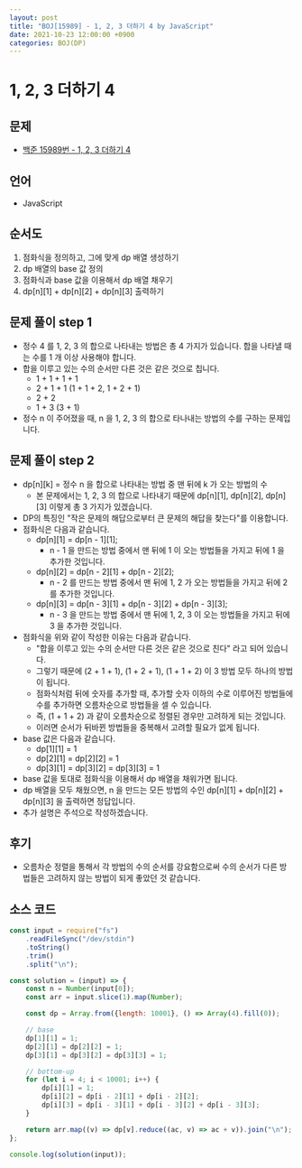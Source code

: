 ```yaml
---
layout: post
title: "BOJ[15989] - 1, 2, 3 더하기 4 by JavaScript"
date: 2021-10-23 12:00:00 +0900
categories: BOJ(DP)
---
```


# 1, 2, 3 더하기 4

## 문제

- [백준 15989번 - 1, 2, 3 더하기 4](https://www.acmicpc.net/problem/15989)

## 언어

- JavaScript

## 순서도

1. 점화식을 정의하고, 그에 맞게 dp 배열 생성하기
2. dp 배열의 base 값 정의
3. 점화식과 base 값을 이용해서 dp 배열 채우기
4. dp[n][1] + dp[n][2] + dp[n][3] 출력하기

## 문제 풀이 step 1

- 정수 4 를 1, 2, 3 의 합으로 나타내는 방법은 총 4 가지가 있습니다. 합을 나타낼 때는 수를 1 개 이상 사용해야 합니다.
- 합을 이루고 있는 수의 순서만 다른 것은 같은 것으로 칩니다.
  - 1 + 1 + 1 + 1
  - 2 + 1 + 1 (1 + 1 + 2, 1 + 2 + 1)
  - 2 + 2
  - 1 + 3 (3 + 1)
- 정수 n 이 주어졌을 때, n 을 1, 2, 3 의 합으로 타나내는 방법의 수를 구하는 문제입니다.

## 문제 풀이 step 2

- dp[n][k] = 정수 n 을 합으로 나타내는 방법 중 맨 뒤에 k 가 오는 방법의 수
  - 본 문제에서는 1, 2, 3 의 합으로 나타내기 때문에 dp[n][1], dp[n][2], dp[n][3] 이렇게 총 3 가지가 있겠습니다.
- DP의 특징인 "작은 문제의 해답으로부터 큰 문제의 해답을 찾는다"를 이용합니다.
- 점화식은 다음과 같습니다.
  - dp[n][1] = dp[n - 1][1];
    - n - 1 을 만드는 방법 중에서 맨 뒤에 1 이 오는 방법들을 가지고 뒤에 1 을 추가한 것입니다.
  - dp[n][2] = dp[n - 2][1] + dp[n - 2][2];
    - n - 2 를 만드는 방법 중에서 맨 뒤에 1, 2 가 오는 방법들을 가지고 뒤에 2 를 추가한 것입니다.
  - dp[n][3] = dp[n - 3][1] + dp[n - 3][2] + dp[n - 3][3];
    - n - 3 을 만드는 방법 중에서 맨 뒤에 1, 2, 3 이 오는 방법들을 가지고 뒤에 3 을 추가한 것입니다.
- 점화식을 위와 같이 작성한 이유는 다음과 같습니다.
  - "합을 이루고 있는 수의 순서만 다른 것은 같은 것으로 친다" 라고 되어 있습니다.
  - 그렇기 때문에 (2 + 1 + 1), (1 + 2 + 1), (1 + 1 + 2) 이 3 방법 모두 하나의 방법이 됩니다.
  - 점화식처럼 뒤에 숫자를 추가할 때, 추가할 숫자 이하의 수로 이루어진 방법들에 수를 추가하면 오름차순으로 방법들을 셀 수 있습니다.
  - 즉, (1 + 1 + 2) 과 같이 오름차순으로 정렬된 경우만 고려하게 되는 것입니다.
  - 이러면 순서가 뒤바뀐 방법들을 중복해서 고려할 필요가 없게 됩니다.
- base 값은 다음과 같습니다.
  - dp[1][1] = 1
  - dp[2][1] = dp[2][2] = 1
  - dp[3][1] = dp[3][2] = dp[3][3] = 1
- base 값을 토대로 점화식을 이용해서 dp 배열을 채워가면 됩니다.
- dp 배열을 모두 채웠으면, n 을 만드는 모든 방법의 수인 dp[n][1] + dp[n][2] + dp[n][3] 을 출력하면 정답입니다.
- 추가 설명은 주석으로 작성하겠습니다.

## 후기

- 오름차순 정렬을 통해서 각 방법의 수의 순서를 강요함으로써 수의 순서가 다른 방법들은 고려하지 않는 방법이 되게 좋았던 것 같습니다.

## 소스 코드

```javascript
const input = require("fs")
	.readFileSync("/dev/stdin")
	.toString()
	.trim()
	.split("\n");

const solution = (input) => {
	const n = Number(input[0]);
	const arr = input.slice(1).map(Number);

	const dp = Array.from({length: 10001}, () => Array(4).fill(0));

	// base
	dp[1][1] = 1;
	dp[2][1] = dp[2][2] = 1;
	dp[3][1] = dp[3][2] = dp[3][3] = 1;

	// bottom-up
	for (let i = 4; i < 10001; i++) {
		dp[i][1] = 1;
		dp[i][2] = dp[i - 2][1] + dp[i - 2][2];
		dp[i][3] = dp[i - 3][1] + dp[i - 3][2] + dp[i - 3][3];
	}

	return arr.map((v) => dp[v].reduce((ac, v) => ac + v)).join("\n");
};

console.log(solution(input));
```
